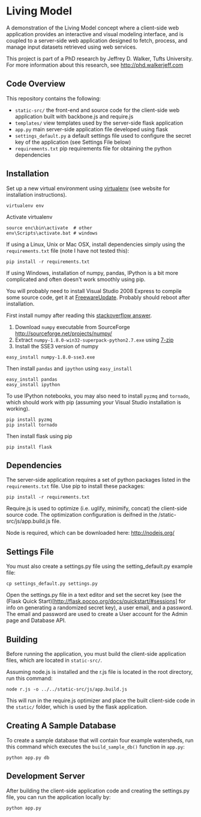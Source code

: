 Living Model
============

A demonstration of the Living Model concept where a client-side web application provides an interactive and visual modeling interface, and is coupled to a server-side web application designed to fetch, process, and manage input datasets retrieved using web services.

This project is part of a PhD research by Jeffrey D. Walker, Tufts University. For more information about this research, see http://phd.walkerjeff.com

## Code Overview

This repository contains the following:

- `static-src/` the front-end and source code for the client-side web application built with backbone.js and require.js
- `templates/` view templates used by the server-side flask application
- `app.py` main server-side application file developed using flask
- `settings_default.py` a default settings file used to configure the secret key of the application (see Settings File below)
- `requirements.txt` pip requirements file for obtaining the python dependencies

Installation
------------

Set up a new virtual environment using [virtualenv](https://pypi.python.org/pypi/virtualenv) (see website for installation instructions).

```shell
virtualenv env
```

Activate virtualenv

```shell
source enc\bin\activate  # other
env\Scripts\activate.bat # windows
```

If using a Linux, Unix or Mac OSX, install dependencies simply using the `requirements.txt` file (note I have not tested this):

```shell
pip install -r requirements.txt
```

If using Windows, installation of numpy, pandas, IPython is a bit more complicated and often doesn't work smoothly using pip. 

You will probably need to install Visual Studio 2008 Express to compile some source code, get it at [FreewareUpdate](http://win.freewareupdate.com/download-visual-studio-express/10002/). Probably should reboot after installation.

First install numpy after reading this [stackoverflow answer](http://stackoverflow.com/questions/6114115/windows-virtualenv-pip-numpy-problems-when-installing-numpy).

1. Download `numpy` executable from SourceForge <http://sourceforge.net/projects/numpy/>  
2. Extract `numpy-1.8.0-win32-superpack-python2.7.exe` using [7-zip](http://www.7-zip.org/)  
3. Install the SSE3 version of numpy

```shell
easy_install numpy-1.8.0-sse3.exe
```

Then install `pandas` and `ipython` using `easy_install`

```shell
easy_install pandas
easy_install ipython
```

To use IPython notebooks, you may also need to install `pyzmq` and `tornado`, which should work with pip (assuming your Visual Studio installation is working).

```shell
pip install pyzmq
pip install tornado
```

Then install flask using pip

```shell
pip install flask
```

## Dependencies

The server-side application requires a set of python packages listed in the `requirements.txt` file. Use pip to install these packages:

```shell
pip install -r requirements.txt
```

Require.js is used to optimize (i.e. uglify, minimify, concat) the client-side source code. The optimization configuration is deifned in the /static-src/js/app.build.js file.

Node is required, which can be downloaded here: http://nodejs.org/

## Settings File

You must also create a settings.py file using the setting_default.py example file:

```shell
cp settings_default.py settings.py
```

Open the settings.py file in a text editor and set the secret key (see the (Flask Quick Start)[http://flask.pocoo.org/docs/quickstart/#sessions] for info on generating a randomized secret key), a user email, and a password. The email and password are used to create a User account for the Admin page and Database API.

## Building

Before running the application, you must build the client-side application files, which are located in `static-src/`.

Assuming node.js is installed and the r.js file is located in the root directory, run this command:

```shell
node r.js -o ../../static-src/js/app.build.js
```

This will run in the require.js optimizer and place the built client-side code in the `static/` folder, which is used by the flask application.

## Creating A Sample Database

To create a sample database that will contain four example watersheds, run this command which executes the `build_sample_db()` function in `app.py`:

```shell
python app.py db
```

## Development Server

After building the client-side application code and creating the settings.py file, you can run the application locally by:

```shell
python app.py
```